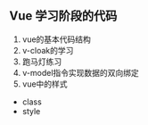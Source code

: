 ## Vue 学习阶段的代码



1. vue的基本代码结构
2. v-cloak的学习
3. 跑马灯练习
4. v-model指令实现数据的双向绑定
5. vue中的样式
- class
- style